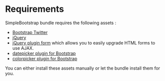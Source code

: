 Requirements
============

SimpleBootstrap bundle requires the following assets :

* [Bootstrap Twitter](http://twitter.github.com/bootstrap/)
* [jQuery](http://jquery.com/)
* [jQuery plugin form](http://www.malsup.com/jquery/form/) which allows you to easily upgrade HTML forms to use AJAX.
* [datepicker plugin for Bootstrap](http://www.eyecon.ro/bootstrap-datepicker/)
* [colorpicker plugin for Bootstrap](http://www.eyecon.ro/bootstrap-colorpicker/)

You can either install these assets manually or let the bundle install them for you.